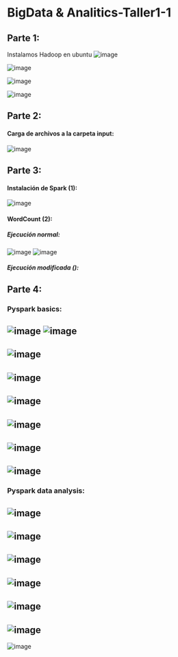 # BigData & Analitics-Taller1-1

## Parte 1:
Instalamos Hadoop en ubuntu
![image](https://user-images.githubusercontent.com/53981601/133567064-cd29a7d5-7bba-4259-b060-c0ce1c1d10e2.png)

![image](https://user-images.githubusercontent.com/65041178/133100101-c15f0097-9687-4b2b-b431-a6a4f0ebc985.png)

![image](https://user-images.githubusercontent.com/65041178/133100348-c702709e-f092-4a1a-b6b6-8e57628b6134.png)

![image](https://user-images.githubusercontent.com/65041178/133100447-1597637f-5524-4a03-ad94-990c20a9e733.png)

## Parte 2:

#### Carga de archivos a la carpeta input:
![image](https://user-images.githubusercontent.com/65041178/133121517-4aee3314-12ff-413d-b104-50e19e7388a2.png)

## Parte 3:

#### Instalación de Spark (1):
![image](https://user-images.githubusercontent.com/65041178/133153072-c106a634-1af7-4097-94fe-0b92de69d8a0.png)

#### WordCount (2):
##### Ejecución normal: 
![image](https://user-images.githubusercontent.com/65041178/133466180-d46b7f41-f007-4c36-88cb-8cece5058dde.png)
![image](https://user-images.githubusercontent.com/65041178/133153247-92bf8f0b-c37a-4f8f-960f-3d57873c0b5b.png)
##### Ejecución modificada ():

## Parte 4:

### Pyspark basics:
![image](https://user-images.githubusercontent.com/65041178/133351761-4a31e612-4360-402b-8dc4-21d4aa4c87c6.png)
![image](https://user-images.githubusercontent.com/65041178/133463000-753e6408-cc3c-4a1e-9e86-2ef3d6af833e.png)
-
![image](https://user-images.githubusercontent.com/65041178/133463067-3605c5bd-879d-4864-8d3b-288a83256b38.png)
-
![image](https://user-images.githubusercontent.com/65041178/133463133-d7f0a965-a867-4040-8805-a0cff57b5e6f.png)
-
![image](https://user-images.githubusercontent.com/65041178/133463213-8c5f0e3b-93b1-431b-9677-b9e0d977f205.png)
-
![image](https://user-images.githubusercontent.com/65041178/133463266-e7fc059f-bb39-4c43-be80-a295341f60cc.png)
-
![image](https://user-images.githubusercontent.com/65041178/133463311-ba78f740-6e4e-4e73-ab84-014079be399e.png)
-
![image](https://user-images.githubusercontent.com/65041178/133463802-461900d9-2640-400e-b36e-aa167f2ac044.png)
-

### Pyspark data analysis:

![image](https://user-images.githubusercontent.com/65041178/133465351-8cdceaff-c565-4d26-9d89-51d21be13a61.png)
-
![image](https://user-images.githubusercontent.com/65041178/133465401-2243b2b5-50f4-48aa-a3f9-bea75ea66a7a.png)
-
![image](https://user-images.githubusercontent.com/65041178/133465479-4dec174b-8550-4747-b593-5a7e4707609b.png)
-
![image](https://user-images.githubusercontent.com/65041178/133465598-c2064c47-38f5-4b52-aaf5-238d3cc361dc.png)
-
![image](https://user-images.githubusercontent.com/65041178/133465664-f14d5edb-7104-422c-b941-585d77360db6.png)
-
![image](https://user-images.githubusercontent.com/65041178/133465701-abf0b752-f0b6-4e55-9545-5c6daf58b489.png)
-
![image](https://user-images.githubusercontent.com/65041178/133466399-c89e91ac-4c90-48a6-9179-e61c2f79c273.png)
